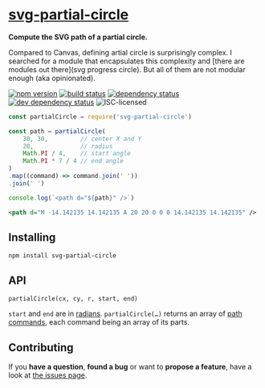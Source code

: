 # [svg-partial-circle](http://jannisr.de/svg-partial-circle/)

**Compute the SVG path of a partial circle.**

Compared to Canvas, defining artial circle is surprisingly complex. I searched for a module that encapsulates this complexity and [there are modules out there](svg progress circle). But all of them are not modular enough (aka opinionated).

[![npm version](https://img.shields.io/npm/v/svg-partial-circle.svg)](https://www.npmjs.com/package/svg-partial-circle)
[![build status](https://img.shields.io/travis/derhuerst/svg-partial-circle.svg)](https://travis-ci.org/derhuerst/svg-partial-circle)
[![dependency status](https://img.shields.io/david/derhuerst/svg-partial-circle.svg)](https://david-dm.org/derhuerst/svg-partial-circle)
[![dev dependency status](https://img.shields.io/david/dev/derhuerst/svg-partial-circle.svg)](https://david-dm.org/derhuerst/svg-partial-circle#info=devDependencies)
![ISC-licensed](https://img.shields.io/github/license/derhuerst/svg-partial-circle.svg)

```js
const partialCircle = require('svg-partial-circle')

const path = partialCircle(
	30, 30,         // center X and Y
	20,             // radius
	Math.PI / 4,    // start angle
	Math.PI * 7 / 4 // end angle
)
.map((command) => command.join(' '))
.join(' ')

console.log(`<path d="${path}" />`)
```

```svg
<path d="M -14.142135 14.142135 A 20 20 0 0 0 14.142135 14.142135" />
```


## Installing

```shell
npm install svg-partial-circle
```


## API

```
partialCircle(cx, cy, r, start, end)
```

`start` and `end` are in [radians](https://en.wikipedia.org/wiki/Radian). `partialCircle(…)` returns an array of [path commands](https://developer.mozilla.org/en-US/docs/Web/SVG/Attribute/d), each command being an array of its parts.


## Contributing

If you **have a question**, **found a bug** or want to **propose a feature**, have a look at [the issues page](https://github.com/derhuerst/svg-partial-circle/issues).
